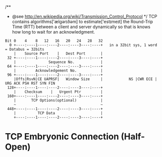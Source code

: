 /**
 * @see http://en.wikipedia.org/wiki/Transmission_Control_Protocol
 */
TCP contains algorithms['ælgərɪðəm] to estimate['estɪmeɪt] the Round-Trip Time (RTT) between a client and server dynamically so that is knows how long to wait for an acknowledgment.
```
Bit 0    4    8   12   16   20   24   28   32   
  0 +----:----1----:----2----:----3----:----+   in a 32bit sys, 1 word = Databus = 32bits
    |    Source Port    |   Dest Port       |
 32 +----:----1----:----2----:----3----:----+
    |               Sequence No.            |
 64 +----:----1----:----2----:----3----:----+
    |         Acknowledgement No.           |
 96 +----:----1----:----2----:----3----:----+
    |Offs|RsvN|CE UAPRSF|   Window Size     |            NS |CWR ECE | URG ACK PSH RST SYN FIN
 128+----:----1----:----2----:----3----:----+
    |    Checksum    |   Urgent Ptr         |
 160+----:----1----:----2----:----3----:----+
    |       TCP Options(optional)           |
    ~                                       ~
 448+----:----1----:----2----:----3----:----+
    |          TCP Data                     |
    +----:----1----:----2----:----3----:----+
```

# TCP Embryonic Connection (Half-Open)
